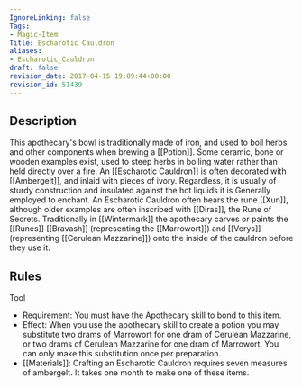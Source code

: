 ```yaml
---
IgnoreLinking: false
Tags:
- Magic-Item
Title: Escharotic Cauldron
aliases:
- Escharotic_Cauldron
draft: false
revision_date: 2017-04-15 19:09:44+00:00
revision_id: 51439
---
```


## Description
This apothecary's bowl is traditionally made of iron, and used to boil herbs and other components when brewing a [[Potion]]. Some ceramic, bone or wooden examples exist, used to steep herbs in boiling water rather than held directly over a fire. An [[Escharotic Cauldron]] is often decorated with [[Ambergelt]], and inlaid with pieces of ivory. Regardless, it is usually of sturdy construction and insulated against the hot liquids it is Generally employed to enchant.
An Escharotic Cauldron often bears the rune [[Xun]], although older examples are often inscribed with [[Diras]], the Rune of Secrets. Traditionally in [[Wintermark]] the apothecary carves or paints the [[Runes]] [[Bravash]] (representing the [[Marrowort]]) and [[Verys]] (representing [[Cerulean Mazzarine]]) onto the inside of the cauldron before they use it.
## Rules
Tool
* Requirement: You must have the Apothecary skill to bond to this item.
* Effect: When you use the apothecary skill to create a potion you may substitute two drams of Marrowort for one dram of Cerulean Mazzarine, or two drams of Cerulean Mazzarine for one dram of Marrowort. You can only make this substitution once per preparation.
* [[Materials]]: Crafting an Escharotic Cauldron requires seven measures of ambergelt. It takes one month to make one of these items.